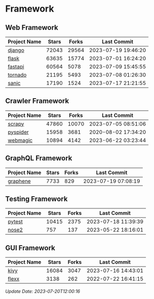 # Framework

## Web Framework
| Project Name | Stars | Forks | Last Commit |
| ------------ | ----- | ----- | ----------- |
| [django](https://github.com/django/django) | 72043 | 29564 | 2023-07-19 19:46:20 |
| [flask](https://github.com/pallets/flask) | 63635 | 15774 | 2023-07-01 16:24:20 |
| [fastapi](https://github.com/tiangolo/fastapi) | 60564 | 5078 | 2023-07-09 15:45:55 |
| [tornado](https://github.com/tornadoweb/tornado) | 21195 | 5493 | 2023-07-08 01:26:30 |
| [sanic](https://github.com/sanic-org/sanic) | 17190 | 1524 | 2023-07-17 21:21:55 |

## Crawler Framework
| Project Name | Stars | Forks | Last Commit |
| ------------ | ----- | ----- | ----------- |
| [scrapy](https://github.com/scrapy/scrapy) | 47860 | 10070 | 2023-07-05 08:51:06 |
| [pyspider](https://github.com/binux/pyspider) | 15958 | 3681 | 2020-08-02 17:34:20 |
| [webmagic](https://github.com/code4craft/webmagic) | 10894 | 4142 | 2023-06-22 03:23:44 |

## GraphQL Framework
| Project Name | Stars | Forks | Last Commit |
| ------------ | ----- | ----- | ----------- |
| [graphene](https://github.com/graphql-python/graphene) | 7733 | 829 | 2023-07-19 07:08:19 |

## Testing Framework
| Project Name | Stars | Forks | Last Commit |
| ------------ | ----- | ----- | ----------- |
| [pytest](https://github.com/pytest-dev/pytest) | 10415 | 2375 | 2023-07-18 11:39:39 |
| [nose2](https://github.com/nose-devs/nose2) | 757 | 137 | 2023-05-22 18:16:01 |

## GUI Framework
| Project Name | Stars | Forks | Last Commit |
| ------------ | ----- | ----- | ----------- |
| [kivy](https://github.com/kivy/kivy) | 16084 | 3047 | 2023-07-16 14:43:01 |
| [flexx](https://github.com/flexxui/flexx) | 3138 | 262 | 2022-07-22 16:41:15 |

*Update Date: 2023-07-20T12:00:16*